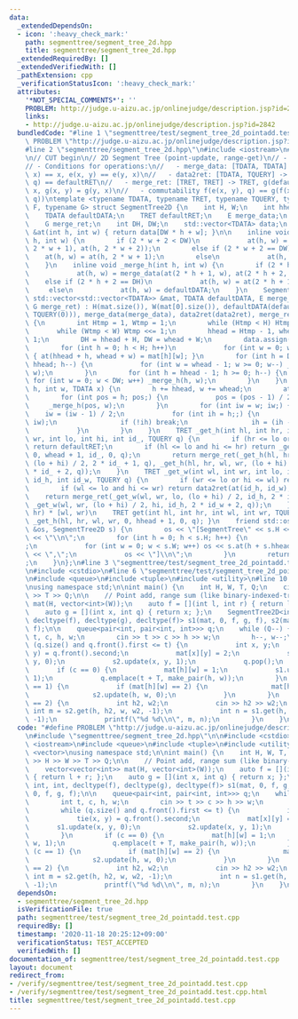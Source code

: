 ```yaml
---
data:
  _extendedDependsOn:
  - icon: ':heavy_check_mark:'
    path: segmenttree/segment_tree_2d.hpp
    title: segmenttree/segment_tree_2d.hpp
  _extendedRequiredBy: []
  _extendedVerifiedWith: []
  _pathExtension: cpp
  _verificationStatusIcon: ':heavy_check_mark:'
  attributes:
    '*NOT_SPECIAL_COMMENTS*': ''
    PROBLEM: http://judge.u-aizu.ac.jp/onlinejudge/description.jsp?id=2842
    links:
    - http://judge.u-aizu.ac.jp/onlinejudge/description.jsp?id=2842
  bundledCode: "#line 1 \"segmenttree/test/segment_tree_2d_pointadd.test.cpp\"\n#define\
    \ PROBLEM \"http://judge.u-aizu.ac.jp/onlinejudge/description.jsp?id=2842\"\n\
    #line 2 \"segmenttree/segment_tree_2d.hpp\"\n#include <iostream>\n#include <vector>\n\
    \n// CUT begin\n// 2D Segment Tree (point-update, range-get)\n// - 0-indexed\n\
    // - Conditions for operations:\n//   - merge_data: [TDATA, TDATA] -> TDATA, e(defaultDATA,\
    \ x) == x, e(x, y) == e(y, x)\n//   - data2ret: [TDATA, TQUERY] -> TRET, f(defaultDATA,\
    \ q) == defaultRET\n//   - merge_ret: [TRET, TRET] -> TRET, g(defaultRET, x) ==\
    \ x, g(x, y) = g(y, x)\n//   - commutability f(e(x, y), q) == g(f(x, q), f(y,\
    \ q))\ntemplate <typename TDATA, typename TRET, typename TQUERY, typename E, typename\
    \ F, typename G> struct SegmentTree2D {\n    int H, W;\n    int hhead, whead;\n\
    \    TDATA defaultDATA;\n    TRET defaultRET;\n    E merge_data;\n    F data2ret;\n\
    \    G merge_ret;\n    int DH, DW;\n    std::vector<TDATA> data;\n    inline TDATA\
    \ &at(int h, int w) { return data[DW * h + w]; }\n\n    inline void _merge_w(int\
    \ h, int w) {\n        if (2 * w + 2 < DW)\n            at(h, w) = merge_data(at(h,\
    \ 2 * w + 1), at(h, 2 * w + 2));\n        else if (2 * w + 2 == DW)\n        \
    \    at(h, w) = at(h, 2 * w + 1);\n        else\n            at(h, w) = defaultDATA;\n\
    \    }\n    inline void _merge_h(int h, int w) {\n        if (2 * h + 2 < DH)\n\
    \            at(h, w) = merge_data(at(2 * h + 1, w), at(2 * h + 2, w));\n    \
    \    else if (2 * h + 2 == DH)\n            at(h, w) = at(2 * h + 1, w);\n   \
    \     else\n            at(h, w) = defaultDATA;\n    }\n    SegmentTree2D(const\
    \ std::vector<std::vector<TDATA>> &mat, TDATA defaultDATA, E merge_data, F data2ret,\
    \ G merge_ret) : H(mat.size()), W(mat[0].size()), defaultDATA(defaultDATA), defaultRET(data2ret(defaultDATA,\
    \ TQUERY(0))), merge_data(merge_data), data2ret(data2ret), merge_ret(merge_ret)\
    \ {\n        int Htmp = 1, Wtmp = 1;\n        while (Htmp < H) Htmp <<= 1;\n \
    \       while (Wtmp < W) Wtmp <<= 1;\n        hhead = Htmp - 1, whead = Wtmp -\
    \ 1;\n        DH = hhead + H, DW = whead + W;\n        data.assign(DH * DW, defaultDATA);\n\
    \        for (int h = 0; h < H; h++)\n            for (int w = 0; w < W; w++)\
    \ { at(hhead + h, whead + w) = mat[h][w]; }\n        for (int h = DH - 1; h >=\
    \ hhead; h--) {\n            for (int w = whead - 1; w >= 0; w--) _merge_w(h,\
    \ w);\n        }\n        for (int h = hhead - 1; h >= 0; h--) {\n           \
    \ for (int w = 0; w < DW; w++) _merge_h(h, w);\n        }\n    }\n    void update(int\
    \ h, int w, TDATA x) {\n        h += hhead, w += whead;\n        at(h, w) = x;\n\
    \        for (int pos = h; pos;) {\n            pos = (pos - 1) / 2;\n       \
    \     _merge_h(pos, w);\n        }\n        for (int iw = w; iw;) {\n        \
    \    iw = (iw - 1) / 2;\n            for (int ih = h;;) {\n                _merge_w(ih,\
    \ iw);\n                if (!ih) break;\n                ih = (ih - 1) / 2;\n\
    \            }\n        }\n    }\n    TRET _get_h(int hl, int hr, int wl, int\
    \ wr, int lo, int hi, int id_, TQUERY q) {\n        if (hr <= lo or hi <= hl)\
    \ return defaultRET;\n        if (hl <= lo and hi <= hr) return _get_w(wl, wr,\
    \ 0, whead + 1, id_, 0, q);\n        return merge_ret(_get_h(hl, hr, wl, wr, lo,\
    \ (lo + hi) / 2, 2 * id_ + 1, q), _get_h(hl, hr, wl, wr, (lo + hi) / 2, hi, 2\
    \ * id_ + 2, q));\n    }\n    TRET _get_w(int wl, int wr, int lo, int hi, int\
    \ id_h, int id_w, TQUERY q) {\n        if (wr <= lo or hi <= wl) return defaultRET;\n\
    \        if (wl <= lo and hi <= wr) return data2ret(at(id_h, id_w), q);\n    \
    \    return merge_ret(_get_w(wl, wr, lo, (lo + hi) / 2, id_h, 2 * id_w + 1, q),\
    \ _get_w(wl, wr, (lo + hi) / 2, hi, id_h, 2 * id_w + 2, q));\n    }\n    // [hl,\
    \ hr) * [wl, wr)\n    TRET get(int hl, int hr, int wl, int wr, TQUERY q) { return\
    \ _get_h(hl, hr, wl, wr, 0, hhead + 1, 0, q); }\n    friend std::ostream &operator<<(std::ostream\
    \ &os, SegmentTree2D s) {\n        os << \"[SegmentTree\" << s.H << \"*\" << s.W\
    \ << \"\\n\";\n        for (int h = 0; h < s.H; h++) {\n            os << \"[\"\
    ;\n            for (int w = 0; w < s.W; w++) os << s.at(h + s.hhead, w + s.whead)\
    \ << \",\";\n            os << \"]\\n\";\n        }\n        return os << \"]\"\
    ;\n    }\n};\n#line 3 \"segmenttree/test/segment_tree_2d_pointadd.test.cpp\"\n\
    \n#include <cstdio>\n#line 6 \"segmenttree/test/segment_tree_2d_pointadd.test.cpp\"\
    \n#include <queue>\n#include <tuple>\n#include <utility>\n#line 10 \"segmenttree/test/segment_tree_2d_pointadd.test.cpp\"\
    \nusing namespace std;\n\nint main() {\n    int H, W, T, Q;\n    cin >> H >> W\
    \ >> T >> Q;\n\n    // Point add, range sum (like binary-indexed-tree)\n    vector<vector<int>>\
    \ mat(H, vector<int>(W));\n    auto f = [](int l, int r) { return l + r; };\n\
    \    auto g = [](int x, int q) { return x; };\n    SegmentTree2D<int, int, int,\
    \ decltype(f), decltype(g), decltype(f)> s1(mat, 0, f, g, f), s2(mat, 0, f, g,\
    \ f);\n\n    queue<pair<int, pair<int, int>>> q;\n    while (Q--) {\n        int\
    \ t, c, h, w;\n        cin >> t >> c >> h >> w;\n        h--, w--;\n        while\
    \ (q.size() and q.front().first <= t) {\n            int x, y;\n            tie(x,\
    \ y) = q.front().second;\n            mat[x][y] = 2;\n            s1.update(x,\
    \ y, 0);\n            s2.update(x, y, 1);\n            q.pop();\n        }\n \
    \       if (c == 0) {\n            mat[h][w] = 1;\n            s1.update(h, w,\
    \ 1);\n            q.emplace(t + T, make_pair(h, w));\n        }\n        if (c\
    \ == 1) {\n            if (mat[h][w] == 2) {\n                mat[h][w] = 0;\n\
    \                s2.update(h, w, 0);\n            }\n        }\n        if (c\
    \ == 2) {\n            int h2, w2;\n            cin >> h2 >> w2;\n           \
    \ int m = s2.get(h, h2, w, w2, -1);\n            int n = s1.get(h, h2, w, w2,\
    \ -1);\n            printf(\"%d %d\\n\", m, n);\n        }\n    }\n}\n"
  code: "#define PROBLEM \"http://judge.u-aizu.ac.jp/onlinejudge/description.jsp?id=2842\"\
    \n#include \"segmenttree/segment_tree_2d.hpp\"\n\n#include <cstdio>\n#include\
    \ <iostream>\n#include <queue>\n#include <tuple>\n#include <utility>\n#include\
    \ <vector>\nusing namespace std;\n\nint main() {\n    int H, W, T, Q;\n    cin\
    \ >> H >> W >> T >> Q;\n\n    // Point add, range sum (like binary-indexed-tree)\n\
    \    vector<vector<int>> mat(H, vector<int>(W));\n    auto f = [](int l, int r)\
    \ { return l + r; };\n    auto g = [](int x, int q) { return x; };\n    SegmentTree2D<int,\
    \ int, int, decltype(f), decltype(g), decltype(f)> s1(mat, 0, f, g, f), s2(mat,\
    \ 0, f, g, f);\n\n    queue<pair<int, pair<int, int>>> q;\n    while (Q--) {\n\
    \        int t, c, h, w;\n        cin >> t >> c >> h >> w;\n        h--, w--;\n\
    \        while (q.size() and q.front().first <= t) {\n            int x, y;\n\
    \            tie(x, y) = q.front().second;\n            mat[x][y] = 2;\n     \
    \       s1.update(x, y, 0);\n            s2.update(x, y, 1);\n            q.pop();\n\
    \        }\n        if (c == 0) {\n            mat[h][w] = 1;\n            s1.update(h,\
    \ w, 1);\n            q.emplace(t + T, make_pair(h, w));\n        }\n        if\
    \ (c == 1) {\n            if (mat[h][w] == 2) {\n                mat[h][w] = 0;\n\
    \                s2.update(h, w, 0);\n            }\n        }\n        if (c\
    \ == 2) {\n            int h2, w2;\n            cin >> h2 >> w2;\n           \
    \ int m = s2.get(h, h2, w, w2, -1);\n            int n = s1.get(h, h2, w, w2,\
    \ -1);\n            printf(\"%d %d\\n\", m, n);\n        }\n    }\n}\n"
  dependsOn:
  - segmenttree/segment_tree_2d.hpp
  isVerificationFile: true
  path: segmenttree/test/segment_tree_2d_pointadd.test.cpp
  requiredBy: []
  timestamp: '2020-11-18 20:25:12+09:00'
  verificationStatus: TEST_ACCEPTED
  verifiedWith: []
documentation_of: segmenttree/test/segment_tree_2d_pointadd.test.cpp
layout: document
redirect_from:
- /verify/segmenttree/test/segment_tree_2d_pointadd.test.cpp
- /verify/segmenttree/test/segment_tree_2d_pointadd.test.cpp.html
title: segmenttree/test/segment_tree_2d_pointadd.test.cpp
---
```

